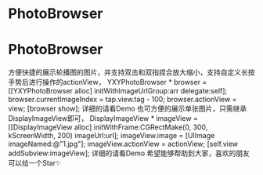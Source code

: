 # PhotoBrowser
# PhotoBrowser
方便快捷的展示轮播图的图片，并支持双击和双指捏合放大缩小，支持自定义长按手势后进行操作的actionView，
    YXYPhotoBrowser * browser = [[YXYPhotoBrowser alloc] initWithImageUrlGroup:arr delegate:self];
    browser.currentImageIndex = tap.view.tag - 100;
    browser.actionView = view;
    [browser show];
    详细的请看Demo
也可方便的展示单张图片，只需继承DisplayImageView即可， 
    DisplayImageView * imageView = [[DisplayImageView alloc] initWithFrame:CGRectMake(0, 300, kScreenWidth, 200) imageUrl:url];
    imageView.image = [UIImage imageNamed:@"1.jpg"];
    imageView.actionView = actionView;
    [self.view addSubview:imageView];
    详细的请看Demo
希望能够帮助到大家，喜欢的朋友可以给一个Star✨
